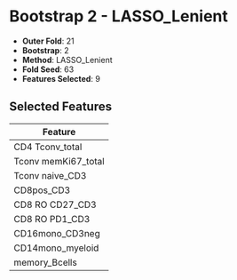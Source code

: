 # Bootstrap 2 - LASSO_Lenient

- **Outer Fold**: 21
- **Bootstrap**: 2
- **Method**: LASSO_Lenient
- **Fold Seed**: 63
- **Features Selected**: 9

## Selected Features

| Feature |
|---------|
| CD4 Tconv_total |
| Tconv memKi67_total |
| Tconv naive_CD3 |
| CD8pos_CD3 |
| CD8 RO CD27_CD3 |
| CD8 RO PD1_CD3 |
| CD16mono_CD3neg |
| CD14mono_myeloid |
| memory_Bcells |
